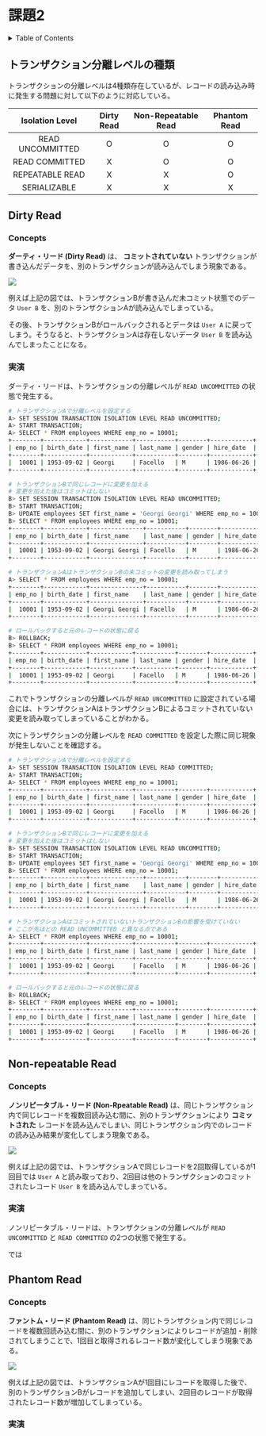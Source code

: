 # 課題2

<!-- START doctoc generated TOC please keep comment here to allow auto update -->
<!-- DON'T EDIT THIS SECTION, INSTEAD RE-RUN doctoc TO UPDATE -->
<details>
<summary>Table of Contents</summary>

- [課題2](#課題2)
  - [トランザクション分離レベルの種類](#トランザクション分離レベルの種類)
  - [Dirty Read](#dirty-read)
    - [Concepts](#concepts)
    - [実演](#実演)
  - [Non-repeatable Read](#non-repeatable-read)
    - [Concepts](#concepts-1)
    - [実演](#実演-1)
  - [Phantom Read](#phantom-read)
    - [Concepts](#concepts-2)
    - [実演](#実演-2)

</details>
<!-- END doctoc generated TOC please keep comment here to allow auto update -->

## トランザクション分離レベルの種類

トランザクションの分離レベルは4種類存在しているが、レコードの読み込み時に発生する問題に対して以下のように対応している。

| Isolation Level  | Dirty Read | Non-Repeatable Read | Phantom Read |
| :--------------: | :--------: | :-----------------: | :----------: |
| READ UNCOMMITTED |     O      |          O          |      O       |
|  READ COMMITTED  |     X      |          O          |      O       |
| REPEATABLE READ  |     X      |          X          |      O       |
|   SERIALIZABLE   |     X      |          X          |      X       |

## Dirty Read

### Concepts

**ダーティ・リード (Dirty Read)** は、 **コミットされていない** トランザクションが書き込んだデータを、別のトランザクションが読み込んでしまう現象である。

![](../assets/dirty.png)

例えば上記の図では、トランザクションBが書き込んだ未コミット状態でのデータ `User B` を、別のトランザクションAが読み込んでしまっている。

その後、トランザクションBがロールバックされるとデータは `User A` に戻ってしまう。そうなると、トランザクションAは存在しないデータ `User B` を読み込んでしまったことになる。

### 実演

ダーティ・リードは、トランザクションの分離レベルが `READ UNCOMMITTED` の状態で発生する。

```bash
# トランザクションAで分離レベルを設定する
A> SET SESSION TRANSACTION ISOLATION LEVEL READ UNCOMMITTED;
A> START TRANSACTION;
A> SELECT * FROM employees WHERE emp_no = 10001;
+--------+------------+------------+-----------+--------+------------+
| emp_no | birth_date | first_name | last_name | gender | hire_date  |
+--------+------------+------------+-----------+--------+------------+
|  10001 | 1953-09-02 | Georgi     | Facello   | M      | 1986-06-26 |
+--------+------------+------------+-----------+--------+------------+

# トランザクションBで同じレコードに変更を加える
# 変更を加えた後はコミットはしない
B> SET SESSION TRANSACTION ISOLATION LEVEL READ UNCOMMITTED;
B> START TRANSACTION;
B> UPDATE employees SET first_name = 'Georgi Georgi' WHERE emp_no = 10001;
B> SELECT * FROM employees WHERE emp_no = 10001;
+--------+------------+---------------+-----------+--------+------------+
| emp_no | birth_date | first_name    | last_name | gender | hire_date  |
+--------+------------+---------------+-----------+--------+------------+
|  10001 | 1953-09-02 | Georgi Georgi | Facello   | M      | 1986-06-26 |
+--------+------------+---------------+-----------+--------+------------+

# トランザクションAはトランザクションBの未コミットの変更を読み取ってしまう
A> SELECT * FROM employees WHERE emp_no = 10001;
+--------+------------+---------------+-----------+--------+------------+
| emp_no | birth_date | first_name    | last_name | gender | hire_date  |
+--------+------------+---------------+-----------+--------+------------+
|  10001 | 1953-09-02 | Georgi Georgi | Facello   | M      | 1986-06-26 |
+--------+------------+---------------+-----------+--------+------------+

# ロールバックすると元のレコードの状態に戻る
B> ROLLBACK;
B> SELECT * FROM employees WHERE emp_no = 10001;
+--------+------------+------------+-----------+--------+------------+
| emp_no | birth_date | first_name | last_name | gender | hire_date  |
+--------+------------+------------+-----------+--------+------------+
|  10001 | 1953-09-02 | Georgi     | Facello   | M      | 1986-06-26 |
+--------+------------+------------+-----------+--------+------------+
```

これでトランザクションの分離レベルが `READ UNCOMMITTED` に設定されている場合には、トランザクションAはトランザクションBによるコミットされていない変更を読み取ってしまっていることがわかる。

次にトランザクションの分離レベルを `READ COMMITTED` を設定した際に同じ現象が発生しないことを確認する。

```bash
# トランザクションAで分離レベルを設定する
A> SET SESSION TRANSACTION ISOLATION LEVEL READ COMMITTED;
A> START TRANSACTION;
A> SELECT * FROM employees WHERE emp_no = 10001;
+--------+------------+------------+-----------+--------+------------+
| emp_no | birth_date | first_name | last_name | gender | hire_date  |
+--------+------------+------------+-----------+--------+------------+
|  10001 | 1953-09-02 | Georgi     | Facello   | M      | 1986-06-26 |
+--------+------------+------------+-----------+--------+------------+

# トランザクションBで同じレコードに変更を加える
# 変更を加えた後はコミットはしない
B> SET SESSION TRANSACTION ISOLATION LEVEL READ UNCOMMITTED;
B> START TRANSACTION;
B> UPDATE employees SET first_name = 'Georgi Georgi' WHERE emp_no = 10001;
B> SELECT * FROM employees WHERE emp_no = 10001;
+--------+------------+---------------+-----------+--------+------------+
| emp_no | birth_date | first_name    | last_name | gender | hire_date  |
+--------+------------+---------------+-----------+--------+------------+
|  10001 | 1953-09-02 | Georgi Georgi | Facello   | M      | 1986-06-26 |
+--------+------------+---------------+-----------+--------+------------+

# トランザクションAはコミットされていないトランザクションBの影響を受けていない
# ここが先ほどの READ UNCOMMITTED と異なる点である
A> SELECT * FROM employees WHERE emp_no = 10001;
+--------+------------+------------+-----------+--------+------------+
| emp_no | birth_date | first_name | last_name | gender | hire_date  |
+--------+------------+------------+-----------+--------+------------+
|  10001 | 1953-09-02 | Georgi     | Facello   | M      | 1986-06-26 |
+--------+------------+------------+-----------+--------+------------+

# ロールバックすると元のレコードの状態に戻る
B> ROLLBACK;
B> SELECT * FROM employees WHERE emp_no = 10001;
+--------+------------+------------+-----------+--------+------------+
| emp_no | birth_date | first_name | last_name | gender | hire_date  |
+--------+------------+------------+-----------+--------+------------+
|  10001 | 1953-09-02 | Georgi     | Facello   | M      | 1986-06-26 |
+--------+------------+------------+-----------+--------+------------+
```


## Non-repeatable Read

### Concepts

**ノンリピータブル・リード (Non-Rpeatable Read)** は、同じトランザクション内で同じレコードを複数回読み込む間に、別のトランザクションにより **コミットされた** レコードを読み込んでしまい、同じトランザクション内でのレコードの読み込み結果が変化してしまう現象である。

![](../assets/non-repeatable.png)

例えば上記の図では、トランザクションAで同じレコードを2回取得しているが1回目では `User A` と読み取っており、2回目は他のトランザクションのコミットされたレコード `User B` を読み込んでしまっている。

### 実演

ノンリピータブル・リードは、トランザクションの分離レベルが `READ UNCOMMITTED` と `READ COMMITTED` の2つの状態で発生する。
 
では

## Phantom Read

### Concepts

**ファントム・リード (Phantom Read)** は、同じトランザクション内で同じレコードを複数回読み込む間に、別のトランザクションによりレコードが追加・削除されてしまうことで、1回目と取得されるレコード数が変化してしまう現象である。

![](../assets/phantom.png)

例えば上記の図では、トランザクションAが1回目にレコードを取得した後で、別のトランザクションBがレコードを追加してしまい、2回目のレコードが取得されたレコード数が増加してしまっている。

### 実演
